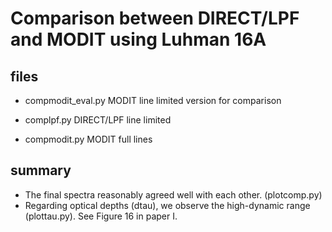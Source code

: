 # Comparison between DIRECT/LPF and MODIT using Luhman 16A

## files

- compmodit_eval.py MODIT line limited version for comparison
- complpf.py DIRECT/LPF line limited

- compmodit.py MODIT full lines


## summary

- The final spectra reasonably agreed well with each other. (plotcomp.py)
- Regarding optical depths (dtau), we observe the high-dynamic range (plottau.py). See Figure 16 in paper I.
